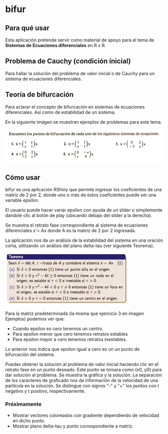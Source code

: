 # bifur

## Para qué usar

Esta aplicación pretende servir como material de apoyo para el tema de **Sistemas de Ecuaciones diferenciales** en R x R.

## Problema de Cauchy (condición inicial)

Para hallar la solución del problema de valor inicial o de Cauchy para un sistema de ecuaciones diferenciales.

## Teoría de bifurcación

Para aclarar el concepto de bifurcación en sistemas de ecuaciones diferenciales. Así como de estabilidad de un sistema.

En la siguiente imágen se muestran ejemplos de problemas para este tema.

![Ejemplos](/images/bifurcationTheroy.png)

## Cómo usar
bifur es una aplicación RShiny que permite ingresar los coeficientes de una matriz de 2 por 2, donde uno o más de estos coeficientes puede ser una variable epsilon.

El usuario puede hacer variar epsilon con ayuda de un slider o simplemente dandole clic al botón de play (ubicando debajo del slider a la derecha).

Se muestra el retrato fase correspondiente al sistema de ecuaciones diferenciales x'= Ax donde A es la matriz de 2 por 2 ingresada.

La aplicación nos da un análisis de la estabilidad del sistema en una oración corta, utilizando un análisis del plano delta-tau (ver siguiente Teorema).

![Delta Tau](/images/teoremaDeltaTau.png)

Para la matriz predeterminada (la misma que ejercicio 3 en imagen Ejemplos) podemos ver que: 

* Cuando epsilon es cero tenemos un centro.
* Para epsilon menor que cero tenemos retratos estables
* Para epsilon mayor a cero tenemos retratos inestables.

Lo anterior nos indica que epsilon igual a cero es un un punto de bifurcación del sistema.

Puedes obtener la solución al problema de valor inicial haciendo clic en el retrato fase en un punto deseado. Este punto se tomara como (x0, y0) para dar solución al problema. Se muestra la gráfica y la solución. La separación de los caracteres de graficado nos da información de la velocidad de una partícula en la solución. Se distingue con signos "-" y "+" los puntos con t negativo y t positivo, respectivamente.

### Próximamente
* Mostrar vectores coloreados con gradiente dependiendo de velocidad en dicho punto.
* Mostrar plano delta-tau y punto correspondiente a matriz.
